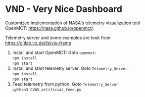 # VND - Very Nice Dashboard

Customized implementation of NASA's telemetry visualization tool OpenMCT: https://nasa.github.io/openmct/. 

Telemetry server and some examples are took from https://gitlab.lrz.de/lls/vis-frame

1) Install and start OpenMCT: Goto `openmct`:   
   `npm install`   
   `npm start`
2) Install and start telemetry server. Goto `Telemetry_Server`:   
   `npm install`   
   `npm start`
3) Feed telemetry from python. Goto `Telemetry_Server`   
   `python3 CVAS_artificial_feed.py`